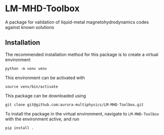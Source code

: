# LM-MHD-Toolbox
A package for validation of liquid-metal magnetohydrodynamics codes against known solutions

## Installation

The recommended installation method for this package is to create a virtual environment

```python -m venv venv```

This environment can be activated with

```source venv/bin/activate```

This package can be downloaded using

```git clone git@github.com:aurora-multiphysics/LM-MHD-Toolbox.git```

To install the package in the virtual environment, navigate to `LM-MHD-Toolbox` with the environment active, and run

```pip install .```